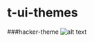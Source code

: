 # t-ui-themes

###hacker-theme
![alt text](https://raw.githubusercontent.com/aruncs31s/t-ui-themes/main/hacker-theme/Screenshot_20220218-185953_T-UI_Expert.png)
